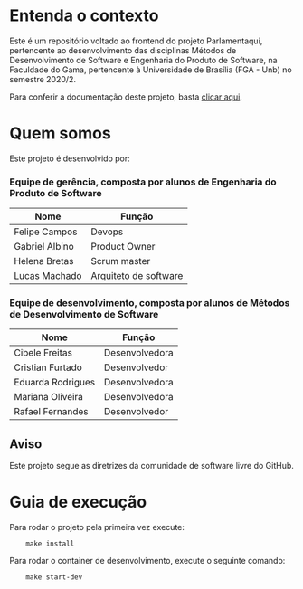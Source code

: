 # Entenda o contexto

Este é um repositório voltado ao frontend do projeto Parlamentaqui, pertencente ao desenvolvimento das disciplinas Métodos de Desenvolvimento de Software e Engenharia do Produto de Software, na Faculdade do Gama, pertencente à Universidade de Brasília (FGA - Unb) no semestre 2020/2.

Para conferir a documentação deste projeto, basta [clicar aqui](https://github.com/fga-eps-mds/2020.2-Parlamentaqui).

# Quem somos

Este projeto é desenvolvido por: 

### Equipe de gerência, composta por alunos de Engenharia do Produto de Software
| Nome           | Função                |
|----------------|-----------------------|
| Felipe Campos  | Devops                |
| Gabriel Albino | Product Owner         |
| Helena Bretas  | Scrum master          |
| Lucas Machado  | Arquiteto de software |
### Equipe de desenvolvimento, composta por alunos de Métodos de Desenvolvimento de Software

| Nome              | Função         |
|-------------------|----------------|
| Cibele Freitas    | Desenvolvedora |
| Cristian Furtado  | Desenvolvedor  |
| Eduarda Rodrigues | Desenvolvedora |
| Mariana Oliveira  | Desenvolvedora |
| Rafael Fernandes  | Desenvolvedor  |

## Aviso

Este projeto segue as diretrizes da comunidade de software livre do GitHub.  

# Guia de execução

Para rodar o projeto pela primeira vez execute:

        make install


Para rodar o container de desenvolvimento, execute o seguinte comando:

        make start-dev
